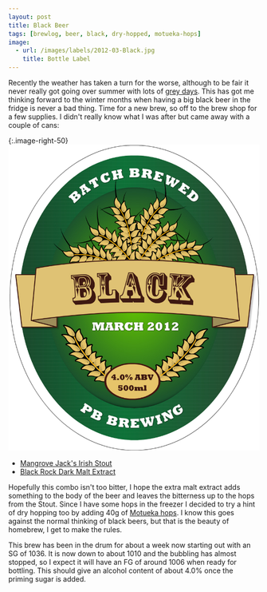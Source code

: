 ```yaml
---
layout: post
title: Black Beer
tags: [brewlog, beer, black, dry-hopped, motueka-hops]
image: 
  - url: /images/labels/2012-03-Black.jpg
    title: Bottle Label
---
```


Recently the weather has taken a turn for the worse, although to be fair it
never really got going over summer with lots of [grey
days](http://www.stuff.co.nz/national/6525665/Grey-summer-breaks-records).
This has got me thinking forward to the winter months when having a big black
beer in the fridge is never a bad thing.  Time for a new brew, so off to the
brew shop for a few supplies.  I didn't really know what I was after but came
away with a couple of cans:

{:.image-right-50}
![Label](/images/labels/2012-03-Black.jpg)

- [Mangrove Jack's Irish Stout](http://mangrovejacks.com/products/international-series-irish-stout)
- [Black Rock Dark Malt Extract](http://www.brewshop.co.nz/black-rock-dark-malt-extract.html)

Hopefully this combo isn't too bitter, I hope the extra malt extract adds
something to the body of the beer and leaves the bitterness up to the hops
from the Stout.  Since I have some hops in the freezer I decided to try a hint
of dry hopping too by adding 40g of [Motueka
hops](http://www.nzhops.co.nz/variety/motueka).  I know this goes against the
normal thinking of black beers, but that is the beauty of homebrew, I get to
make the rules.

This brew has been in the drum for about a week now starting out with an SG of
1036.  It is now down to about 1010 and the bubbling has almost stopped, so I
expect it will have an FG of around 1006 when ready for bottling.  This should
give an alcohol content of about 4.0% once the priming sugar is added.
